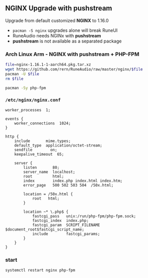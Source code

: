 NGINX Upgrade with pushstream
---

Upgrade from default customized **NGINX** to 1.16.0
- `pacman -S nginx` upgrades alone will break RuneUI
- RuneAudio needs NGINx with **pushstream**
- **pushstream** is not available as a separated package


### Arch Linux Arm - NGINX with pushstream + PHP-FPM
```sh
file=nginx-1.16.1-1-aarch64.pkg.tar.xz
wget https://github.com/rern/RuneAudio/raw/master/nginx/$file
pacman -U $file
rm $file

pacman -Sy php-fpm
```
### `/etc/nginx/nginx.conf`
```
worker_processes  1;

events {
    worker_connections  1024;
}

http {
    include       mime.types;
    default_type  application/octet-stream;
    sendfile        on;
    keepalive_timeout  65;

    server {
        listen       80;
        server_name  localhost;
        root         html;
        index        index.php index.html index.htm;
        error_page   500 502 503 504  /50x.html;
		
        location = /50x.html {
            root   html;
        }
		
        location ~* \.php$ {
            fastcgi_pass   unix:/run/php-fpm/php-fpm.sock;
            fastcgi_index  index.php;
            fastcgi_param  SCRIPT_FILENAME    $document_root$fastcgi_script_name;
            include        fastcgi_params;
        }
    }
}
```
### start
```sh
systemctl restart nginx php-fpm
```
